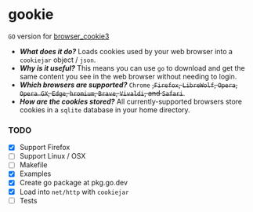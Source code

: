 # gookie

`GO` version for [browser_cookie3](https://github.com/borisbabic/browser_cookie3)

* ***What does it do?*** Loads cookies used by your web browser into a `cookiejar` object / `json`.
* ***Why is it useful?*** This means you can use `go` to download and get the same content you see in the web browser without needing to login.
* ***Which browsers are supported?*** `Chrome` ~~,`Firefox`, `LibreWolf`, `Opera`, `Opera GX`, `Edge`, `hromium`, `Brave`, `Vivaldi`, and `Safari`~~.
* ***How are the cookies stored?*** All currently-supported browsers store cookies in a `sqlite` database in your home directory.


### TODO

- [x] Support Firefox
- [ ] Support Linux / OSX
- [ ] Makefile
- [x] Examples
- [x] Create go package at pkg.go.dev
- [x] Load into `net/http` with `cookiejar`
- [ ] Tests